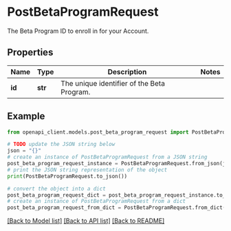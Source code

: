# PostBetaProgramRequest

The Beta Program ID to enroll in for your Account.

## Properties

Name | Type | Description | Notes
------------ | ------------- | ------------- | -------------
**id** | **str** | The unique identifier of the Beta Program. | 

## Example

```python
from openapi_client.models.post_beta_program_request import PostBetaProgramRequest

# TODO update the JSON string below
json = "{}"
# create an instance of PostBetaProgramRequest from a JSON string
post_beta_program_request_instance = PostBetaProgramRequest.from_json(json)
# print the JSON string representation of the object
print(PostBetaProgramRequest.to_json())

# convert the object into a dict
post_beta_program_request_dict = post_beta_program_request_instance.to_dict()
# create an instance of PostBetaProgramRequest from a dict
post_beta_program_request_from_dict = PostBetaProgramRequest.from_dict(post_beta_program_request_dict)
```
[[Back to Model list]](../README.md#documentation-for-models) [[Back to API list]](../README.md#documentation-for-api-endpoints) [[Back to README]](../README.md)


